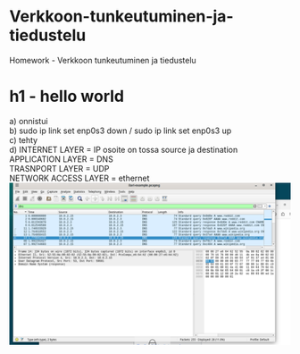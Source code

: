# Verkkoon-tunkeutuminen-ja-tiedustelu
Homework - Verkkoon tunkeutuminen ja tiedustelu



# h1 - hello world

a) onnistui  
b) sudo ip link set enp0s3 down / sudo ip link set enp0s3 up  
c) tehty  
d) INTERNET LAYER = IP osoite on tossa source ja destination  
   APPLICATION LAYER = DNS   
   TRASNPORT LAYER = UDP   
   NETWORK ACCESS LAYER = ethernet   
![Wireshark-kaappaus](https://raw.githubusercontent.com/ilarikoik/Verkkoon-tunkeutuminen-ja-tiedustelu/main/wireshark.png)
